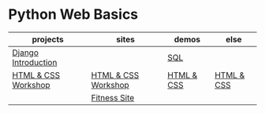 # Python Web Basics

| projects | sites | demos | else |
| -------- | ----- | ----- | ---- |
| <a href="2.Django-Introduction">Django Introduction</a> | | <a href="1.PostgreSQL-Introduction/PostgreSQL.sql">SQL</a> | |
| <a href="0.HTML & CSS Mini Course/Workshop">HTML & CSS Workshop</a> | <a href="0.HTML & CSS Mini Course/Workshop">HTML & CSS Workshop</a> | <a href="HTML & CSS Mini Course">HTML & CSS</a> | <a href="HTML & CSS Mini Course">HTML & CSS</a> |
| | <a href="0.HTML & CSS Mini Course/Introduction to CSS/01. Fitness Site">Fitness Site</a> | | |
